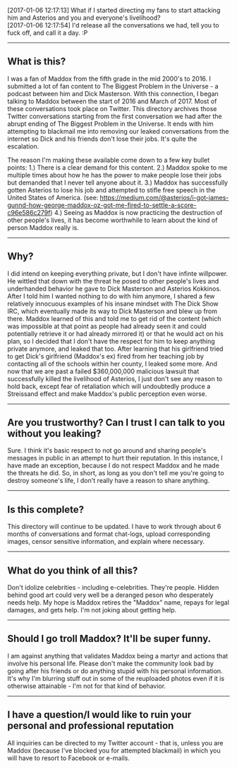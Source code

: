 [2017-01-06 12:17:13] <Maddox> What if I started directing my fans to start attacking him and Asterios and you and everyone's livelihood?  
[2017-01-06 12:17:54] <wauterboi> I'd release all the conversations we had, tell you to fuck off, and call it a day. :P

---------------
 What is this?
---------------

I was a fan of Maddox from the fifth grade in the mid 2000's to 2016. I submitted a lot of fan content to The Biggest Problem in the Universe - a podcast between him and Dick Masterson. With this connection, I began talking to Maddox between the start of 2016 and March of 2017. Most of these conversations took place on Twitter. This directory archives those Twitter conversations starting from the first conversation we had after the abrupt ending of The Biggest Problem in the Universe. It ends with him attempting to blackmail me into removing our leaked conversations from the internet so Dick and his friends don't lose their jobs. It's quite the escalation.

The reason I'm making these available come down to a few key bullet points:
1.) There is a clear demand for this content.
2.) Maddox spoke to me multiple times about how he has the power to make people lose their jobs but demanded that I never tell anyone about it.
3.) Maddox has successfully gotten Asterios to lose his job and attempted to stifle free speech in the United States of America. (see: https://medium.com/@asterios/i-got-james-gunnd-how-george-maddox-oz-got-me-fired-to-settle-a-score-c96e586c279f)
4.) Seeing as Maddox is now practicing the destruction of other people's lives, it has become worthwhile to learn about the kind of person Maddox really is.

------
 Why?
------

I did intend on keeping everything private, but I don't have infinte willpower. He wittled that down with the threat he posed to other people's lives and underhanded behavior he gave to Dick Masterson and Asterios Kokkinos. After I told him I wanted nothing to do with him anymore, I shared a few relatively innocuous examples of his insane mindset with The Dick Show IRC, which eventually made its way to Dick Masterson and blew up from there. Maddox learned of this and told me to get rid of the content (which was impossible at that point as people had already seen it and could potentially retrieve it or had already mirrored it) or that he would act on his plan, so I decided that I don't have the respect for him to keep anything private anymore, and leaked that too. After learning that his girlfriend tried to get Dick's girlfriend (Maddox's ex) fired from her teaching job by contacting all of the schools within her county, I leaked some more. And now that we are past a failed $360,000,000 malicious lawsuit that successfully killed the livelihood of Asterios, I just don't see any reason to hold back, except fear of retaliation which will undoubtedly produce a Streissand effect and make Maddox's public perception even worse.

-------------------------------------------------------------------------
 Are you trustworthy? Can I trust I can talk to you without you leaking?
-------------------------------------------------------------------------

Sure. I think it's basic respect to not go around and sharing people's messages in public in an attempt to hurt their reputation. In this instance, I have made an exception, because I do not respect Maddox and he made the threats he did. So, in short, as long as you don't tell me you're going to destroy someone's life, I don't really have a reason to share anything.

-------------------
 Is this complete?
-------------------

This directory will continue to be updated. I have to work through about 6 months of conversations and format chat-logs, upload corresponding images, censor sensitive information, and explain where necessary.

--------------------------------
 What do you think of all this?
--------------------------------

Don't idolize celebrities - including e-celebrities. They're people. Hidden behind good art could very well be a deranged peson who desperately needs help. My hope is Maddox retires the "Maddox" name, repays for legal damages, and gets help. I'm not joking about getting help.

-------------------------------------------------
 Should I go troll Maddox? It'll be super funny.
-------------------------------------------------

I am against anything that validates Maddox being a martyr and actions that involve his personal life. Please don't make the community look bad by going after his friends or do anything stupid with his personal information. It's why I'm blurring stuff out in some of the reuploaded photos even if it is otherwise attainable - I'm not for that kind of behavior.

----------------------------------------------------------------------------------
 I have a question/I would like to ruin your personal and professional reputation
----------------------------------------------------------------------------------

All inquiries can be directed to my Twitter account - that is, unless you are Maddox (because I've blocked you for attempted blackmail) in which you will have to resort to Facebook or e-mails.
